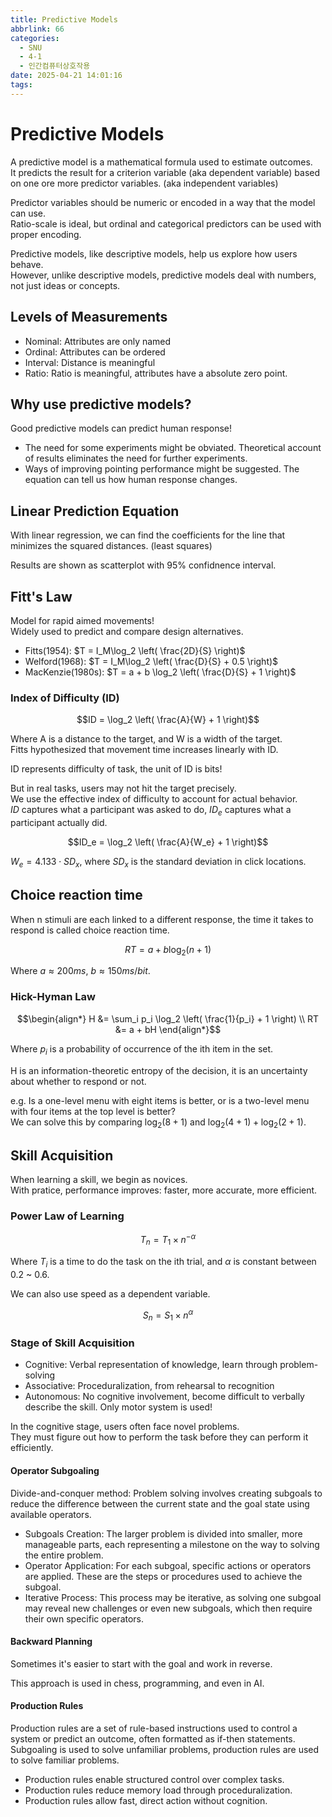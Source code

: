 ```yaml
---
title: Predictive Models
abbrlink: 66
categories:
  - SNU
  - 4-1
  - 인간컴퓨터상호작용
date: 2025-04-21 14:01:16
tags:
---
```


# Predictive Models

A predictive model is a mathematical formula used to estimate outcomes.  
It predicts the result for a criterion variable (aka dependent variable) based on one ore more predictor variables. (aka independent variables)

Predictor variables should be numeric or encoded in a way that the model can use.  
Ratio-scale is ideal, but ordinal and categorical predictors can be used with proper encoding.

Predictive models, like descriptive models, help us explore how users behave.  
However, unlike descriptive models, predictive models deal with numbers, not just ideas or concepts.

## Levels of Measurements

- Nominal: Attributes are only named
- Ordinal: Attributes can be ordered
- Interval: Distance is meaningful
- Ratio: Ratio is meaningful, attributes have a absolute zero point.

## Why use predictive models?

Good predictive models can predict human response!

- The need for some experiments might be obviated. Theoretical account of results eliminates the need for further experiments.
- Ways of improving pointing performance might be suggested. The equation can tell us how human response changes.

## Linear Prediction Equation

With linear regression, we can find the coefficients for the line that minimizes the squared distances. (least squares)

Results are shown as scatterplot with 95% confidnence interval.

## Fitt's Law

Model for rapid aimed movements!  
Widely used to predict and compare design alternatives.

- Fitts(1954): $T = I_M\log_2 \left( \frac{2D}{S} \right)$
- Welford(1968): $T = I_M\log_2 \left( \frac{D}{S} + 0.5 \right)$
- MacKenzie(1980s): $T = a + b \log_2 \left( \frac{D}{S} + 1 \right)$

### Index of Difficulty (ID)

$$ID = \log_2 \left( \frac{A}{W} + 1 \right)$$

Where A is a distance to the target, and W is a width of the target.  
Fitts hypothesized that movement time increases linearly with ID.

ID represents difficulty of task, the unit of ID is bits!

But in real tasks, users may not hit the target precisely.  
We use the effective index of difficulty to account for actual behavior.  
$ID$ captures what a participant was asked to do, $ID_e$ captures what a participant actually did.

$$ID_e = \log_2 \left( \frac{A}{W_e} + 1 \right)$$

$W_e = 4.133 \cdot SD_x$, where $SD_x$ is the standard deviation in click locations.

## Choice reaction time

When n stimuli are each linked to a different response, the time it takes to respond is called choice reaction time.

$$RT = a + b \log_2(n+1)$$

Where $a \approx 200ms$, $b \approx 150ms/bit$.

### Hick-Hyman Law

$$\begin{align*}
H &= \sum_i p_i \log_2 \left( \frac{1}{p_i} + 1 \right) \\
RT &= a + bH
\end{align*}$$

Where $p_i$ is a probability of occurrence of the ith item in the set.

H is an information-theoretic entropy of the decision, it is an uncertainty about whether to respond or not.

e.g. Is a one-level menu with eight items is better, or is a two-level menu with four items at the top level is better?  
We can solve this by comparing $\log_2(8+1)$ and $\log_2(4+1) + \log_2(2+1)$.

## Skill Acquisition

When learning a skill, we begin as novices.  
With pratice, performance improves: faster, more accurate, more efficient.

### Power Law of Learning

$$T_n = T_1 \times n^{-\alpha}$$

Where $T_i$ is a time to do the task on the ith trial, and $\alpha$ is constant between 0.2 ~ 0.6.

We can also use speed as a dependent variable.

$$S_n = S_1 \times n^{\alpha}$$

### Stage of Skill Acquisition

- Cognitive: Verbal representation of knowledge, learn through problem-solving
- Associative: Proceduralization, from rehearsal to recognition
- Autonomous: No cognitive involvement, become difficult to verbally describe the skill. Only motor system is used!

In the cognitive stage, users often face novel problems.  
They must figure out how to perform the task before they can perform it efficiently.

#### Operator Subgoaling

Divide-and-conquer method: Problem solving involves creating subgoals to reduce the difference between the current state and the goal state using available operators.

- Subgoals Creation: The larger problem is divided into smaller, more manageable parts, each representing a milestone on the way to solving the entire problem.
- Operator Application: For each subgoal, specific actions or operators are applied. These are the steps or procedures used to achieve the subgoal.
- Iterative Process: This process may be iterative, as solving one subgoal may reveal new challenges or even new subgoals, which then require their own specific operators.

#### Backward Planning

Sometimes it's easier to start with the goal and work in reverse.

This approach is used in chess, programming, and even in AI.

#### Production Rules

Production rules are a set of rule-based instructions used to control a system or predict an outcome, often formatted as if-then statements.  
Subgoaling is used to solve unfamiliar problems, production rules are used to solve familiar problems.

- Production rules enable structured control over complex tasks.
- Production rules reduce memory load through proceduralization.
- Production rules allow fast, direct action without cognition.
